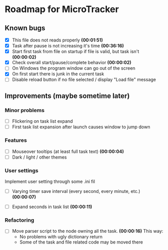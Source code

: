 # Roadmap for MicroTracker


## Known bugs
- [x] This file does not reads properly **(00:01:51)**
- [x] Task after pause is not increasing it's time **(00:36:16)**
- [x] Start first task from file on startup if file is valid, but task isn't **(00:00:02)**
- [x] Check overall start/pause/complete behavior **(00:00:02)**
- [ ] On Windows the program window can go out of the screen
- [x] On first start there is junk in the current task 
- [ ] Disable reload button if no file selected / display "Load file" message

## Improvements (maybe sometime later)

### Minor problems
- [ ] Flickering on task list expand
- [ ] First task list expansion after launch causes window to jump down

### Features
- [ ] Mouseover tooltips (at least full task text) **(00:00:04)**
- [ ] Dark / light / other themes

### User settings
Implement user setting through some .ini fil
- [ ] Varying timer save interval (every second, every minute, etc.) **(00:00:07)**
- [ ] Expand seconds in task list **(00:00:11)**


### Refactoring
- [ ] Move parser script to the node owning all the task.  **(00:00:16)**
This way:
    - No problems with ugly dictionary return
    - Some of the task and file related code may be moved there